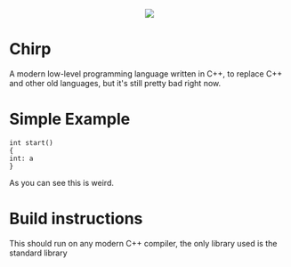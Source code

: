 <p align="center">
  <img src="https://cdn.discordapp.com/attachments/506152896618954812/582051380777451541/ChirpSmallIcon.png">
 </p>
 
# Chirp
A modern low-level programming language written in C++, to replace C++ and other old languages, but it's still pretty bad right now.

# Simple Example
```chirp
int start()
{
int: a
}
```
As you can see this is weird.

# Build instructions
This should run on any modern C++ compiler, the only library used is the standard library
